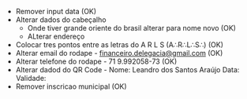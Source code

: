 - Remover input data (OK)
- Alterar dados do cabeçalho
	- Onde tiver grande oriente do brasil alterar para nome novo (OK)
	- ALterar endereço 
- Colocar tres pontos entre as letras do A R L S (A∴R∴L∴S∴) (OK)
- Alterar email do rodape - financeiro.delegacia@gmail.com (OK)
- Alterar telefone do rodape - 71 9.992058-73 (OK)
- Alterar dadod do QR Code - Nome: Leandro dos Santos Araújo
				Data: 
				Validade:
- Remover inscricao municipal (OK)

